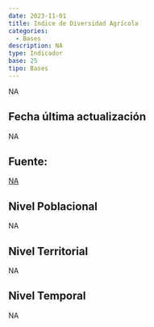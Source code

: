 ```yaml
---
date: 2023-11-01
title: Indice de Diversidad Agrícola
categories:
  - Bases
description: NA
type: Indicador
base: 25
tipo: Bases
--- 
```


NA

## Fecha última actualización
NA

## Fuente:
[NA](NA)

## Nivel Poblacional
 NA

## Nivel Territorial
NA

## Nivel Temporal
NA
